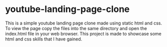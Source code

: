 # youtube-landing-page-clone

This is a simple youtube landing page clone made using static html and css. To view the page copy the files into the same directory
and open the index.html file in your web browser. This project is made to showcase some html and css skills that I have gained.

